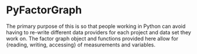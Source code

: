 # PyFactorGraph

The primary purpose of this is so that people working in Python can avoid having to re-write different data providers for each project and data set they work on. The factor graph object and functions provided here allow for {reading, writing, accessing} of measurements and variables.
